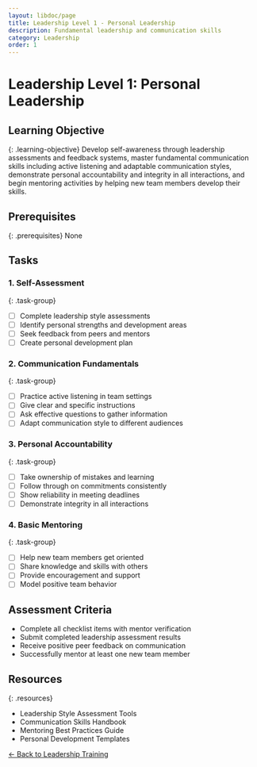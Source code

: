 ```yaml
---
layout: libdoc/page
title: Leadership Level 1 - Personal Leadership
description: Fundamental leadership and communication skills
category: Leadership
order: 1
---
```


# Leadership Level 1: Personal Leadership

## Learning Objective
{: .learning-objective}
Develop self-awareness through leadership assessments and feedback systems, master fundamental communication skills including active listening and adaptable communication styles, demonstrate personal accountability and integrity in all interactions, and begin mentoring activities by helping new team members develop their skills.

## Prerequisites
{: .prerequisites}
None

## Tasks

### 1. Self-Assessment
{: .task-group}
- [ ] Complete leadership style assessments
- [ ] Identify personal strengths and development areas
- [ ] Seek feedback from peers and mentors
- [ ] Create personal development plan

### 2. Communication Fundamentals
{: .task-group}
- [ ] Practice active listening in team settings
- [ ] Give clear and specific instructions
- [ ] Ask effective questions to gather information
- [ ] Adapt communication style to different audiences

### 3. Personal Accountability
{: .task-group}
- [ ] Take ownership of mistakes and learning
- [ ] Follow through on commitments consistently
- [ ] Show reliability in meeting deadlines
- [ ] Demonstrate integrity in all interactions

### 4. Basic Mentoring
{: .task-group}
- [ ] Help new team members get oriented
- [ ] Share knowledge and skills with others
- [ ] Provide encouragement and support
- [ ] Model positive team behavior

## Assessment Criteria
- Complete all checklist items with mentor verification
- Submit completed leadership assessment results
- Receive positive peer feedback on communication
- Successfully mentor at least one new team member

## Resources
{: .resources}
- Leadership Style Assessment Tools
- Communication Skills Handbook
- Mentoring Best Practices Guide
- Personal Development Templates

[← Back to Leadership Training](../)